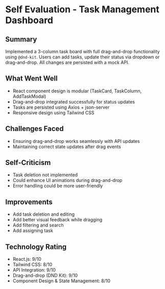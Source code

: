 # Self Evaluation - Task Management Dashboard

## Summary

Implemented a 3-column task board with full drag-and-drop functionality using `@dnd-kit`. Users can add tasks, update their status via dropdown or drag-and-drop. All changes are persisted with a mock API.

## What Went Well

- React component design is modular (TaskCard, TaskColumn, AddTaskModal)
- Drag-and-drop integrated successfully for status updates
- Tasks are persisted using Axios + json-server
- Responsive design using Tailwind CSS

## Challenges Faced

- Ensuring drag-and-drop works seamlessly with API updates
- Maintaining correct state updates after drag events

## Self-Criticism

- Task deletion not implemented
- Could enhance UI animations during drag-and-drop
- Error handling could be more user-friendly

## Improvements

- Add task deletion and editing
- Add better visual feedback while dragging
- Add filtering and search
- Add assigning task

## Technology Rating

- React.js: 9/10
- Tailwind CSS: 8/10
- API Integration: 9/10
- Drag-and-drop (DND Kit): 9/10
- Component Design & State Management: 8/10
